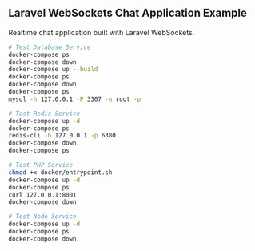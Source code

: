 ## Laravel WebSockets Chat Application Example

Realtime chat application built with Laravel WebSockets.

```bash
# Test Database Service
docker-compose ps
docker-compose down
docker-compose up --build
docker-compose ps
docker-compose down
docker-compose ps
mysql -h 127.0.0.1 -P 3307 -u root -p

# Test Redis Service
docker-compose up -d
docker-compose ps
redis-cli -h 127.0.0.1 -p 6380
docker-compose down
docker-compose ps

# Test PHP Service
chmod +x docker/entrypoint.sh
docker-compose up -d
docker-compose ps
curl 127.0.0.1:8001
docker-compose down

# Test Node Service
docker-compose up -d
docker-compose ps
docker-compose down
```